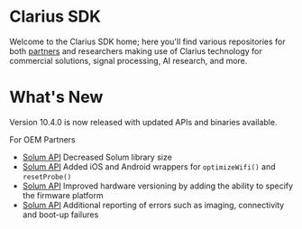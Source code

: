 # Clarius SDK

Welcome to the Clarius SDK home; here you'll find various repositories for both [partners](https://github.com/clariusdev/.github/blob/main/partners.md) and researchers making use of Clarius technology for commercial solutions, signal processing, AI research, and more.

What's New
==========

Version 10.4.0 is now released with updated APIs and binaries available.

For OEM Partners
* [Solum API](https://github.com/clariusdev/solum) Decreased Solum library size
* [Solum API](https://github.com/clariusdev/solum) Added iOS and Android wrappers for `optimizeWifi()` and `resetProbe()`
* [Solum API](https://github.com/clariusdev/solum) Improved hardware versioning by adding the ability to specify the firmware platform
* [Solum API](https://github.com/clariusdev/solum) Additional reporting of errors such as imaging, connectivity and boot-up failures
